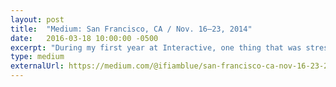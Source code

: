 ```yaml
---
layout: post
title:  "Medium: San Francisco, CA / Nov. 16–23, 2014"
date:   2016-03-18 10:00:00 -0500
excerpt: "During my first year at Interactive, one thing that was stressed to me by several people was that I should pick and attend a conference. I chose An Event Apart in San Francisco, CA. My first trip to the west coast."
type: medium
externalUrl: https://medium.com/@ifiamblue/san-francisco-ca-nov-16-23-2014-6b44a1352cd1#.777u8tojr
---
```

